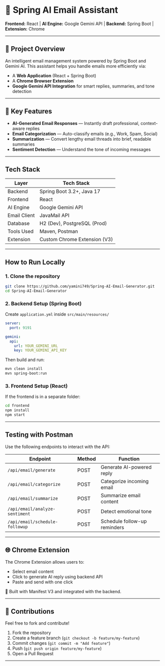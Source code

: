# 🌟 Spring AI Email Assistant

**Frontend:** React | **AI Engine:** Google Gemini API | **Backend:** Spring Boot | **Extension:** Chrome

---

## 🚀 Project Overview

An intelligent email management system powered by Spring Boot and Gemini AI. This assistant helps you handle emails more efficiently via:

-  A **Web Application** (React + Spring Boot)
-  A **Chrome Browser Extension**
-  **Google Gemini API Integration** for smart replies, summaries, and tone detection

---

## 🧠 Key Features

-  **AI-Generated Email Responses** — Instantly draft professional, context-aware replies
-  **Email Categorization** — Auto-classify emails (e.g., Work, Spam, Social)
-  **Summarization** — Convert lengthy email threads into brief, readable summaries
-  **Sentiment Detection** — Understand the tone of incoming messages

---

##  Tech Stack

| Layer         | Tech Stack                     |
|---------------|--------------------------------|
| Backend       | Spring Boot 3.2+, Java 17      |
| Frontend      | React                          |
| AI Engine     | Google Gemini API              |
| Email Client  | JavaMail API                   |
| Database      | H2 (Dev), PostgreSQL (Prod)    |
| Tools Used    | Maven, Postman                 |
| Extension     | Custom Chrome Extension (V3)   |

---

##  How to Run Locally

###  1. Clone the repository
```bash
git clone https://github.com/yamini749/Spring-AI-Email-Generator.git
cd Spring-AI-Email-Generator
```

###  2. Backend Setup (Spring Boot)
Create `application.yml` inside `src/main/resources/`

```yaml
server:
  port: 9191

gemini:
  api:
    url: YOUR_GEMINI_URL
    key: YOUR_GEMINI_API_KEY
```

Then build and run:
```bash
mvn clean install
mvn spring-boot:run
```

###  3. Frontend Setup (React)
If the frontend is in a separate folder:
```bash
cd frontend
npm install
npm start
```

---

##  Testing with Postman

Use the following endpoints to interact with the API:

| Endpoint                          | Method | Function                         |
|----------------------------------|--------|----------------------------------|
| `/api/email/generate`            | POST   | Generate AI-powered reply        |
| `/api/email/categorize`          | POST   | Categorize incoming email        |
| `/api/email/summarize`           | POST   | Summarize email content          |
| `/api/email/analyze-sentiment`   | POST   | Detect emotional tone            |
| `/api/email/schedule-followup`   | POST   | Schedule follow-up reminders     |

---

## 🌐 Chrome Extension

The Chrome Extension allows users to:
- Select email content
- Click to generate AI reply using backend API
- Paste and send with one click

📌 Built with Manifest V3 and integrated with the backend.

---

## 🤝 Contributions

Feel free to fork and contribute!

1. Fork the repository
2. Create a feature branch (`git checkout -b feature/my-feature`)
3. Commit changes (`git commit -m "Add feature"`)
4. Push (`git push origin feature/my-feature`)
5. Open a Pull Request

---

